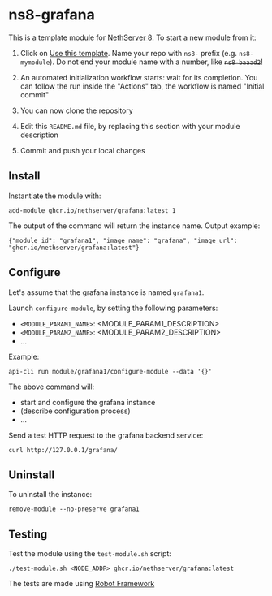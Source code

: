 # ns8-grafana

This is a template module for [NethServer 8](https://github.com/NethServer/ns8-core).
To start a new module from it:

1. Click on [Use this template](https://github.com/NethServer/ns8-grafana/generate).
   Name your repo with `ns8-` prefix (e.g. `ns8-mymodule`). 
   Do not end your module name with a number, like ~~`ns8-baaad2`~~!

1. An automated initialization workflow starts: wait for its completion.
   You can follow the run inside the "Actions" tab, the workflow is named "Initial commit"

1. You can now clone the repository

1. Edit this `README.md` file, by replacing this section with your module
   description

1. Commit and push your local changes

## Install

Instantiate the module with:

    add-module ghcr.io/nethserver/grafana:latest 1

The output of the command will return the instance name.
Output example:

    {"module_id": "grafana1", "image_name": "grafana", "image_url": "ghcr.io/nethserver/grafana:latest"}

## Configure

Let's assume that the grafana instance is named `grafana1`.

Launch `configure-module`, by setting the following parameters:
- `<MODULE_PARAM1_NAME>`: <MODULE_PARAM1_DESCRIPTION>
- `<MODULE_PARAM2_NAME>`: <MODULE_PARAM2_DESCRIPTION>
- ...

Example:

    api-cli run module/grafana1/configure-module --data '{}'

The above command will:
- start and configure the grafana instance
- (describe configuration process)
- ...

Send a test HTTP request to the grafana backend service:

    curl http://127.0.0.1/grafana/

## Uninstall

To uninstall the instance:

    remove-module --no-preserve grafana1

## Testing

Test the module using the `test-module.sh` script:


    ./test-module.sh <NODE_ADDR> ghcr.io/nethserver/grafana:latest

The tests are made using [Robot Framework](https://robotframework.org/)
